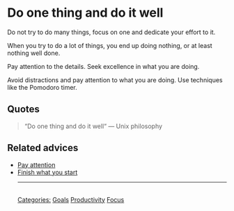 # Do one thing and do it well

Do not try to do many things, focus on one and dedicate your effort to it.

When you try to do a lot of things, you end up doing nothing, or at least nothing well done.

Pay attention to the details. Seek excellence in what you are doing.

Avoid distractions and pay attention to what you are doing. Use techniques like the Pomodoro timer.

## Quotes

> “Do one thing and do it well“ — Unix philosophy

## Related advices

- [Pay attention](../Pay%20attention/index.md)
- [Finish what you start](../Finish%20what%20you%20start/index.md)<hr/><br/>[Categories:](../Categories/index.md) [Goals](../Categories/Goals.md) [Productivity](../Categories/Productivity.md) [Focus](../Categories/Focus.md)
